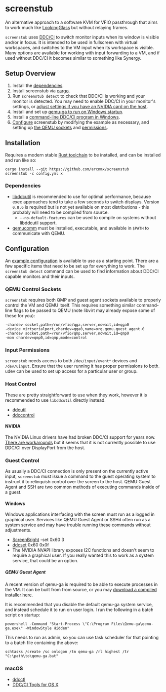 # screenstub

An alternative approach to a software KVM for VFIO passthrough that aims to work
much like [LookingGlass](https://github.com/gnif/LookingGlass) but without
relaying frames.

`screenstub` uses [DDC/CI](https://en.wikipedia.org/wiki/Display_Data_Channel)
to switch monitor inputs when its window is visible and/or in focus. It is
intended to be used in fullscreen with virtual workspaces, and switches to the
VM input when its workspace is visible. Many options are available for working
with input forwarding to a VM, and if used without DDC/CI it becomes similar to
something like Synergy.

## Setup Overview

1. Install the [dependencies](#dependencies).
2. Install screenstub via [cargo](#installation).
  1. Run `screenstub detect` to check that DDC/CI is working and your monitor
     is detected. You may need to enable DDC/CI in your monitor's settings, or
     [adjust settings if you have an NVIDIA card on the host](#nvidia).
3. Install and set up [qemu-ga to run on Windows startup](#qemu-guest-agent).
4. Install a [command-line DDC/CI program in Windows](#windows).
5. [Configure](#configuration) screenstub by modifying the example as necessary,
   and setting up [the QEMU sockets](#qemu-control-sockets) and [permissions](#input-permissions).

## Installation

Requires a modern stable [Rust toolchain](https://www.rust-lang.org/en-US/install.html)
to be installed, and can be installed and run like so:

    cargo install --git https://github.com/arcnmx/screenstub
    screenstub -c config.yml x

### Dependencies

- [libddcutil](http://www.ddcutil.com/) is recommended to use for optimal
performance, because exec approaches tend to take a few seconds to switch displays.
Version `0.8.6` is required but is not yet available on most distributions -
this probably will need to be compiled from source.
  - `--no-default-features` can be used to compile on systems without libddcutil
    support.
- [qemucomm](https://github.com/arcnmx/qemucomm/blob/master/qemucomm) must be
  installed, executable, and available in `$PATH` to communicate with QEMU.


## Configuration

An [example configuration](example-config.yml) is available to use as a starting
point. There are a few specific items that need to be set up for everything to
work. The `screenstub detect` command can be used to find information about
DDC/CI capable monitors and their inputs.

### QEMU Control Sockets

`screenstub` requires both QMP and guest agent sockets available to properly
control the VM and QEMU itself. This requires something similar command-line flags
to be passed to QEMU (note libvirt may already expose some of these for you):

    -chardev socket,path=/run/vfio/qga,server,nowait,id=qga0
    -device virtserialport,chardev=qga0,name=org.qemu.guest_agent.0
    -chardev socket,path=/run/vfio/qmp,server,nowait,id=qmp0
    -mon chardev=qmp0,id=qmp,mode=control

### Input Permissions

`screenstub` needs access to both `/dev/input/event*` devices and `/dev/uinput`.
Ensure that the user running it has proper permissions to both. udev can be used
to set up access for a particular user or group.


### Host Control

These are pretty straightforward to use when they work, however it is recommended
to use `libddcutil` directly instead.

- [ddcutil](http://www.ddcutil.com/)
- [ddccontrol](https://github.com/ddccontrol/ddccontrol)

#### NVIDIA

The NVIDIA Linux drivers have had broken DDC/CI support for years now.
[There are workarounds](http://www.ddcutil.com/nvidia/) but it seems that it is
not currently possible to use DDC/CI over DisplayPort from the host.


### Guest Control

As usually a DDC/CI connection is only present on the currently active input,
`screenstub` must issue a command to the guest operating system to instruct it
to relinquish control over the screen to the host. QEMU Guest Agent and SSH are
two common methods of executing commands inside of a guest.

#### Windows

Windows applications interfacing with the screen must run as a logged in
graphical user. Services like QEMU Guest Agent or SSHd often run as a system
service and may have trouble running these commands without adjustments.

- [ScreenBright](http://www.overclock.net/forum/44-monitors-displays/1262322-guide-display-control-via-windows-brightness-contrast-etc-ddc-ci.html) -set 0x60 3
- [ddcset](https://github.com/arcnmx/ddcset-c) 0x60 0x0f
- The NVIDIA NVAPI library exposes I2C functions and doesn't seem to require a
graphical user. If you really wanted this to work as a system service, that
could be an option.

##### QEMU Guest Agent

A recent version of qemu-ga is required to be able to execute processes in the
VM. It can be built from from source, or you may [download a compiled installer
here](https://github.com/arcnmx/aur-qemu-guest-agent-windows/releases).

It is recommended that you disable the default qemu-ga system service, and
instead schedule it to run on user login. I run the following in a batch script
on startup:

    powershell -Command "Start-Process \"C:\Program Files\Qemu-ga\qemu-ga.exe\" -WindowStyle Hidden"

This needs to run as admin, so you can use task scheduler for that pointing to
a batch file containing the above:

    schtasks /create /sc onlogon /tn qemu-ga /rl highest /tr "C:\path\to\qemu-ga.bat"

### macOS

- [ddcctl](https://github.com/kfix/ddcctl)
- [DDC/CI Tools for OS X](https://github.com/jontaylor/DDC-CI-Tools-for-OS-X)
